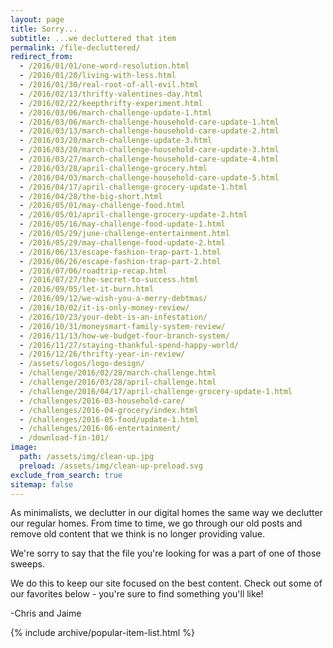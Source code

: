 ```yaml
---
layout: page
title: Sorry...
subtitle: ...we decluttered that item
permalink: /file-decluttered/
redirect_from:
  - /2016/01/01/one-word-resolution.html
  - /2016/01/20/living-with-less.html
  - /2016/01/30/real-root-of-all-evil.html
  - /2016/02/13/thrifty-valentines-day.html
  - /2016/02/22/keepthrifty-experiment.html
  - /2016/03/06/march-challenge-update-1.html
  - /2016/03/06/march-challenge-household-care-update-1.html
  - /2016/03/13/march-challenge-household-care-update-2.html
  - /2016/03/20/march-challenge-update-3.html
  - /2016/03/20/march-challenge-household-care-update-3.html
  - /2016/03/27/march-challenge-household-care-update-4.html
  - /2016/03/28/april-challenge-grocery.html
  - /2016/04/03/march-challenge-household-care-update-5.html
  - /2016/04/17/april-challenge-grocery-update-1.html
  - /2016/04/28/the-big-short.html
  - /2016/05/01/may-challenge-food.html
  - /2016/05/01/april-challenge-grocery-update-2.html
  - /2016/05/16/may-challenge-food-update-1.html
  - /2016/05/29/june-challenge-entertainment.html
  - /2016/05/29/may-challenge-food-update-2.html
  - /2016/06/13/escape-fashion-trap-part-1.html
  - /2016/06/26/escape-fashion-trap-part-2.html
  - /2016/07/06/roadtrip-recap.html
  - /2016/07/27/the-secret-to-success.html
  - /2016/09/05/let-it-burn.html
  - /2016/09/12/we-wish-you-a-merry-debtmas/
  - /2016/10/02/it-is-only-money-review/
  - /2016/10/23/your-debt-is-an-infestation/
  - /2016/10/31/moneysmart-family-system-review/
  - /2016/11/13/how-we-budget-four-branch-system/
  - /2016/11/27/staying-thankful-spend-happy-world/
  - /2016/12/26/thrifty-year-in-review/
  - /assets/logos/logo-design/
  - /challenge/2016/02/28/march-challenge.html
  - /challenge/2016/03/28/april-challenge.html
  - /challenge/2016/04/17/april-challenge-grocery-update-1.html
  - /challenges/2016-03-household-care/
  - /challenges/2016-04-grocery/index.html
  - /challenges/2016-05-food/update-1.html
  - /challenges/2016-06-entertainment/
  - /download-fin-101/
image:
  path: /assets/img/clean-up.jpg
  preload: /assets/img/clean-up-preload.svg
exclude_from_search: true
sitemap: false
---
```


As minimalists, we declutter in our digital homes the same way we declutter our regular homes. From time to time, we go through our old posts and remove old content that we think is no longer providing value.

We're sorry to say that the file you're looking for was a part of one of those sweeps.

We do this to keep our site focused on the best content. Check out some of our favorites below - you're sure to find something you'll like!

-Chris and Jaime

{% include archive/popular-item-list.html %}
